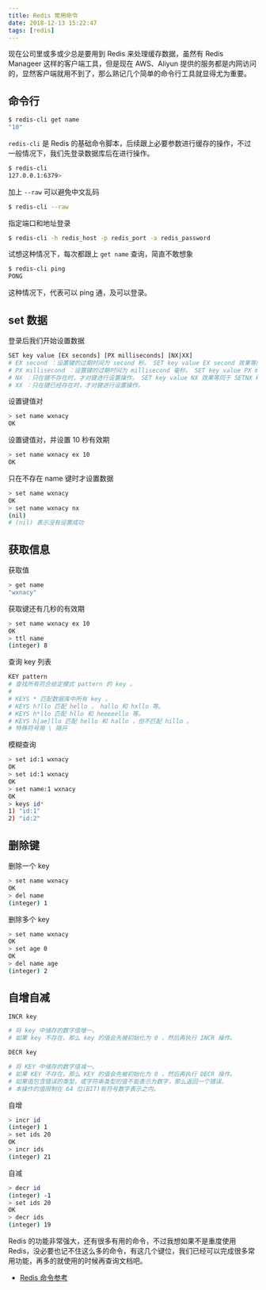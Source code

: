 ```yaml
---
title: Redis 常用命令
date: 2018-12-13 15:22:47
tags: [redis]
---
```


现在公司里或多或少总是要用到 Redis 来处理缓存数据，虽然有 Redis Manageer 这样的客户端工具，但是现在 AWS、Aliyun 提供的服务都是内网访问的，显然客户端就用不到了，那么熟记几个简单的命令行工具就显得尤为重要。
<!-- more --><!-- toc -->

## 命令行

```bash
$ redis-cli get name
"10"
```

`redis-cli` 是 Redis 的基础命令脚本，后续跟上必要参数进行缓存的操作，不过一般情况下，我们先登录数据库后在进行操作。

```bash
$ redis-cli
127.0.0.1:6379>
```

加上 `--raw` 可以避免中文乱码

```bash
$ redis-cli --raw
```

指定端口和地址登录

```bash
$ redis-cli -h redis_host -p redis_port -a redis_password
```

试想这种情况下，每次都跟上 `get name` 查询，简直不敢想象


```bash
$ redis-cli ping
PONG
```

这种情况下，代表可以 ping 通，及可以登录。

## set 数据

登录后我们开始设置数据

```bash
SET key value [EX seconds] [PX milliseconds] [NX|XX]
# EX second ：设置键的过期时间为 second 秒。 SET key value EX second 效果等同于 SETEX key second value 。
# PX millisecond ：设置键的过期时间为 millisecond 毫秒。 SET key value PX millisecond 效果等同于 PSETEX key millisecond value 。
# NX ：只在键不存在时，才对键进行设置操作。 SET key value NX 效果等同于 SETNX key value 。
# XX ：只在键已经存在时，才对键进行设置操作。
```

设置键值对

```bash
> set name wxnacy
OK
```

设置键值对，并设置 10 秒有效期

```bash
> set name wxnacy ex 10
OK
```

只在不存在 name 键时才设置数据

```bash
> set name wxnacy
OK
> set name wxnacy nx
(nil)
# (nil) 表示没有设置成功
```

## 获取信息

获取值

```bash
> get name
"wxnacy"
```

获取键还有几秒的有效期

```bash
> set name wxnacy ex 10
OK
> ttl name
(integer) 8
```

查询 key 列表

```bash
KEY pattern
# 查找所有符合给定模式 pattern 的 key 。
#
# KEYS * 匹配数据库中所有 key 。
# KEYS h?llo 匹配 hello ， hallo 和 hxllo 等。
# KEYS h*llo 匹配 hllo 和 heeeeello 等。
# KEYS h[ae]llo 匹配 hello 和 hallo ，但不匹配 hillo 。
# 特殊符号用 \ 隔开
 ```

模糊查询

```bash
> set id:1 wxnacy
OK
> set id:1 wxnacy
OK
> set name:1 wxnacy
OK
> keys id*
1) "id:1"
2) "id:2"
```


## 删除键

删除一个 key

```bash
> set name wxnacy
OK
> del name
(integer) 1
```

删除多个 key

```bash
> set name wxnacy
OK
> set age 0
OK
> del name age
(integer) 2
```

## 自增自减

```bash
INCR key

# 将 key 中储存的数字值增一。
# 如果 key 不存在，那么 key 的值会先被初始化为 0 ，然后再执行 INCR 操作。

DECR key

# 将 KEY 中储存的数字值减一。
# 如果 KEY 不存在，那么 KEY 的值会先被初始化为 0 ，然后再执行 DECR 操作。
# 如果值包含错误的类型，或字符串类型的值不能表示为数字，那么返回一个错误。
# 本操作的值限制在 64 位(BIT)有符号数字表示之内。
```

自增

```bash
> incr id
(integer) 1
> set ids 20
OK
> incr ids
(integer) 21
```

自减

```bash
> decr id
(integer) -1
> set ids 20
OK
> decr ids
(integer) 19
```

Redis 的功能非常强大，还有很多有用的命令，不过我想如果不是重度使用 Redis，没必要也记不住这么多的命令，有这几个键位，我们已经可以完成很多常用功能，再多的就使用的时候再查询文档吧。
- [Redis 命令参考](http://redisdoc.com/index.html)

